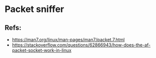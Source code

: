 # Packet sniffer

## Refs:
- https://man7.org/linux/man-pages/man7/packet.7.html
- https://stackoverflow.com/questions/62866943/how-does-the-af-packet-socket-work-in-linux
